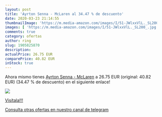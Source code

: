 ```yaml
---
layout: post
title: 'Ayrton Senna - McLaren al 34.47 % de descuento'
date: 2020-03-23 21:14:55
thumbnailImage: 'https://m.media-amazon.com/images/I/51-JWlxxVlL._SL200_.jpg'
images: [ 'https://m.media-amazon.com/images/I/51-JWlxxVlL._SL200_.jpg' ]
comments: true
category: ofertas
author: ring
slug: 1905825870
description:
actualPrice: 26.75 EUR
comparePrice: 40.82 EUR
inStock: true
---
```


Ahora mismo tienes [Ayrton Senna - McLaren](https://www.amazon.es/dp/1905825870/?tag=redken-21) a 26.75 EUR (original: 40.82 EUR) (34.47 %  de descuento) en el siguiente enlace!

[![](https://m.media-amazon.com/images/I/51-JWlxxVlL._SL200_.jpg)](https://www.amazon.es/dp/1905825870/?tag=redken-21)

[Visítala!!!](https://www.amazon.es/dp/1905825870/?tag=redken-21)

[Consulta otras ofertas en nuestro canal de telegram](https://t.me/s/ofertas25)
